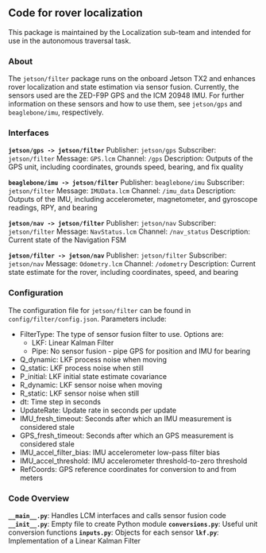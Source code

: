 Code for rover localization
 ---
This package is maintained by the Localization sub-team and intended for use in the autonomous traversal task.
### About
The `jetson/filter` package runs on the onboard Jetson TX2 and enhances rover localization and state estimation via sensor fusion. Currently, the sensors used are the ZED-F9P GPS and the ICM 20948 IMU. For further information on these sensors and how to use them, see `jetson/gps` and `beaglebone/imu`, respectively.

### Interfaces
**`jetson/gps -> jetson/filter`**
Publisher: `jetson/gps`
Subscriber: `jetson/filter`
Message: `GPS.lcm`
Channel: `/gps`
Description: Outputs of the GPS unit, including coordinates, grounds speed, bearing, and fix quality

**`beaglebone/imu -> jetson/filter`**
Publisher: `beaglebone/imu`
Subscriber: `jetson/filter`
Message: `IMUData.lcm`
Channel: `/imu_data`
Description: Outputs of the IMU, including accelerometer, magnetometer, and gyroscope readings, RPY, and bearing

**`jetson/nav -> jetson/filter`**
Publisher: `jetson/nav`
Subscriber: `jetson/filter`
Message: `NavStatus.lcm`
Channel: `/nav_status`
Description: Current state of the Navigation FSM

**`jetson/filter -> jetson/nav`**
Publisher: `jetson/filter`
Subscriber: `jetson/nav`
Message: `Odometry.lcm`
Channel: `/odometry`
Description: Current state estimate for the rover, including coordinates, speed, and bearing

### Configuration

The configuration file for `jetson/filter` can be found in `config/filter/config.json`. Parameters include:
* FilterType: The type of sensor fusion filter to use. Options are:
  * LKF: Linear Kalman Filter
  * Pipe: No sensor fusion - pipe GPS for position and IMU for bearing
* Q_dynamic: LKF process noise when moving
* Q_static: LKF process noise when still
* P_initial: LKF initial state estimate covariance
* R_dynamic: LKF sensor noise when moving
* R_static: LKF sensor noise when still
* dt: Time step in seconds
* UpdateRate: Update rate in seconds per update
* IMU_fresh_timeout: Seconds after which an IMU measurement is considered stale
* GPS_fresh_timeout: Seconds after which an GPS measurement is considered stale
* IMU_accel_filter_bias: IMU accelerometer low-pass filter bias
* IMU_accel_threshold: IMU accelerometer threshold-to-zero threshold
* RefCoords: GPS reference coordinates for conversion to and from meters

### Code Overview

**`__main__.py`**: Handles LCM interfaces and calls sensor fusion code
**`__init__.py`**: Empty file to create Python module
**`conversions.py`**: Useful unit conversion functions
**`inputs.py`**: Objects for each sensor
**`lkf.py`**: Implementation of a Linear Kalman Filter